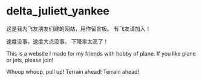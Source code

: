 # delta_juliett_yankee
这是我为飞友朋友们建的网站，用作留言板。 
有飞友请加入！

速度没事，速度大点没事。 
下降率太高了！

This is a website I made for my friends with hobby of plane. 
If you like plane or jets, please join!

Whoop whoop, pull up! 
Terrain ahead! Terrain ahead!
